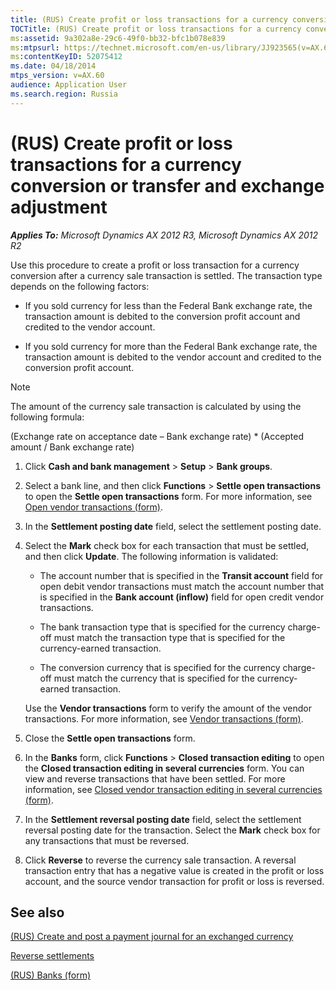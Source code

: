 ```yaml
---
title: (RUS) Create profit or loss transactions for a currency conversion or transfer and exchange adjustment
TOCTitle: (RUS) Create profit or loss transactions for a currency conversion or transfer and exchange adjustment
ms:assetid: 9a302a8e-29c6-49f0-bb32-bfc1b078e839
ms:mtpsurl: https://technet.microsoft.com/en-us/library/JJ923565(v=AX.60)
ms:contentKeyID: 52075412
ms.date: 04/18/2014
mtps_version: v=AX.60
audience: Application User
ms.search.region: Russia
---
```


# (RUS) Create profit or loss transactions for a currency conversion or transfer and exchange adjustment 


_**Applies To:** Microsoft Dynamics AX 2012 R3, Microsoft Dynamics AX 2012 R2_

Use this procedure to create a profit or loss transaction for a currency conversion after a currency sale transaction is settled. The transaction type depends on the following factors:

  - If you sold currency for less than the Federal Bank exchange rate, the transaction amount is debited to the conversion profit account and credited to the vendor account.

  - If you sold currency for more than the Federal Bank exchange rate, the transaction amount is debited to the vendor account and credited to the conversion profit account.


> [!NOTE]
> <P>The amount of the currency sale transaction is calculated by using the following formula:</P>
> <P>(Exchange rate on acceptance date – Bank exchange rate) * (Accepted amount / Bank exchange rate)</P>



1.  Click **Cash and bank management** \> **Setup** \> **Bank groups**.

2.  Select a bank line, and then click **Functions** \> **Settle open transactions** to open the **Settle open transactions** form. For more information, see [Open vendor transactions (form)](https://technet.microsoft.com/en-us/library/aa551813\(v=ax.60\)).

3.  In the **Settlement posting date** field, select the settlement posting date.

4.  Select the **Mark** check box for each transaction that must be settled, and then click **Update**. The following information is validated:
    
      - The account number that is specified in the **Transit account** field for open debit vendor transactions must match the account number that is specified in the **Bank account (inflow)** field for open credit vendor transactions.
    
      - The bank transaction type that is specified for the currency charge-off must match the transaction type that is specified for the currency-earned transaction.
    
      - The conversion currency that is specified for the currency charge-off must match the currency that is specified for the currency-earned transaction.
    
    Use the **Vendor transactions** form to verify the amount of the vendor transactions. For more information, see [Vendor transactions (form)](https://technet.microsoft.com/en-us/library/aa572427\(v=ax.60\)).

5.  Close the **Settle open transactions** form.

6.  In the **Banks** form, click **Functions** \> **Closed transaction editing** to open the **Closed transaction editing in several currencies** form. You can view and reverse transactions that have been settled. For more information, see [Closed vendor transaction editing in several currencies (form)](https://technet.microsoft.com/en-us/library/aa556371\(v=ax.60\)).

7.  In the **Settlement reversal posting date** field, select the settlement reversal posting date for the transaction. Select the **Mark** check box for any transactions that must be reversed.

8.  Click **Reverse** to reverse the currency sale transaction. A reversal transaction entry that has a negative value is created in the profit or loss account, and the source vendor transaction for profit or loss is reversed.

## See also

[(RUS) Create and post a payment journal for an exchanged currency](rus-create-and-post-a-payment-journal-for-an-exchanged-currency.md)

[Reverse settlements](reverse-settlements.md)

[(RUS) Banks (form)](https://technet.microsoft.com/en-us/library/jj856183\(v=ax.60\))

  



